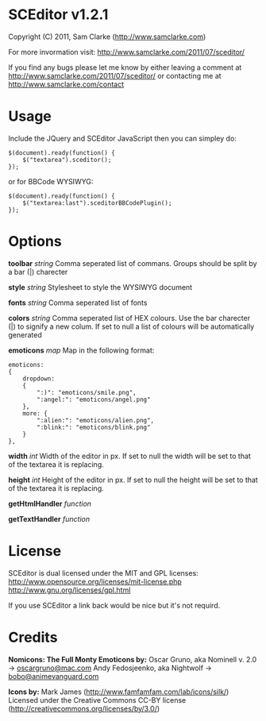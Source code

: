 # SCEditor v1.2.1
Copyright (C) 2011, Sam Clarke (http://www.samclarke.com)

For more invormation visit: http://www.samclarke.com/2011/07/sceditor/

If you find any bugs please let me know by either leaving a comment at
http://www.samclarke.com/2011/07/sceditor/ or contacting me at
http://www.samclarke.com/contact


# Usage

Include the JQuery and SCEditor JavaScript then you can simpley do:

	$(document).ready(function() {
		$("textarea").sceditor();
	});

or for BBCode WYSIWYG:

	$(document).ready(function() {
		$("textarea:last").sceditorBBCodePlugin();
	});



# Options

**toolbar** *string*
Comma seperated list of commans. Groups should be split by a bar (|) charecter

**style** *string*
Stylesheet to style the WYSIWYG document

**fonts** *string*
Comma seperated list of fonts

**colors** *string*
Comma seperated list of HEX colours. Use the bar charecter (|) to signify a new colum. If set to null a list of colours will be automatically generated

**emoticons** *map*
Map in the following format:

	emoticons:
	{
		dropdown:
		{
			":)": "emoticons/smile.png",
			":angel:": "emoticons/angel.png"
		},
		more: {
			":alien:": "emoticons/alien.png",
			":blink:": "emoticons/blink.png"
		}
	},

**width** *int*
Width of the editor in px. If set to null the width will be set to that of the textarea it is replacing.

**height** *int*
Height of the editor in px. If set to null the height will be set to that of the textarea it is replacing.

**getHtmlHandler** *function*

**getTextHandler** *function*


# License

SCEditor is dual licensed under the MIT and GPL licenses:
http://www.opensource.org/licenses/mit-license.php
http://www.gnu.org/licenses/gpl.html

If you use SCEditor a link back would be nice but it's not requird.


# Credits

**Nomicons: The Full Monty Emoticons by:**
Oscar Gruno, aka Nominell v. 2.0 -> oscargruno@mac.com
Andy Fedosjeenko, aka Nightwolf -> bobo@animevanguard.com

**Icons by:**
Mark James (http://www.famfamfam.com/lab/icons/silk/)
Licensed under the Creative Commons CC-BY license (http://creativecommons.org/licenses/by/3.0/)
